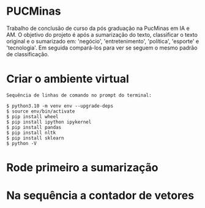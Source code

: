 # PUCMinas

Trabalho de conclusão de curso da pós graduação na PucMinas em IA e AM.
O objetivo do projeto é após a sumarização do texto, classificar o texto original e o sumarizado em:
'negócio', 'entretenimento', 'política', 'esporte' e 'tecnologia'.
Em seguida compará-los para ver se seguem o mesmo padrão de classificação.

# Criar o ambiente virtual

```prompt
Sequência de linhas de comando no prompt do terminal:

$ python3.10 -m venv env --upgrade-deps
$ source env/bin/activate
$ pip install wheel
$ pip install ipython ipykernel
$ pip install pandas
$ pip install nltk
$ pip install sklearn
$ python -V
```

# Rode primeiro a sumarização

# Na sequência a contador de vetores
